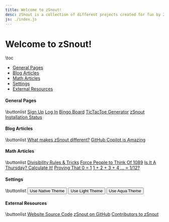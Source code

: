 ```yaml
---
title: Welcome to zSnout!
desc: zSnout is a collection of different projects created for fun by Zachary Sakowitz. It runs on the open-source code available at https://github.com/zsnout/zsnout.com. It was initially created during COVID-19, and has undergone two major revisions since then.
js: ./index.js
---
```


<h1 id="welcome-to-zsnout">Welcome to zSnout!</h1>

\toc

- [General Pages](#general-pages)
- [Blog Articles](#blog-articles)
- [Math Articles](#math-articles)
- [Settings](#settings)
- [External Resources](#external-resources)

#### General Pages

\buttonlist
[Sign Up](/account/create/)
[Log In](/account/login/)
[Bingo Board](/bingo/)
[TicTacToe Generator](/tictactoe/generator/)
[zSnout Installation Status](/installation/)

#### Blog Articles

\buttonlist
[What makes zSnout different?](/blog/what-makes-zsnout-different/)
[GitHub Copilot is Amazing](/blog/github-copilot-is-amazing/)

#### Math Articles

\buttonlist
[Divisibility Rules & Tricks](/math/divisibility-rules/)
[Force People to Think Of 1089](/math/forcing-1089/)
[Is It A Thursday? Calculate It!](/math/calculating-weekdays/)
[Proving That 0 = 1](/math/does-0-equal-1/)
[1 + 2 + 3 + 4 ... = 1/12?](/math/infinity-is-0.0833/)

#### Settings

\buttonlist
<button id="theme-native">Use Native Theme</button>
<button id="theme-light">Use Light Theme</button>
<button id="theme-dark">Use Aqua Theme</button>

#### External Resources

\buttonlist
[Website Source Code](/gh/repo)
[zSnout on GitHub](/gh/zsnout)
[Contributors to zSnout](/gh/contributors)
